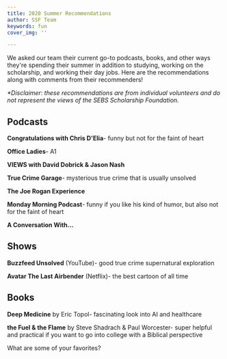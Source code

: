 ```yaml
---
title: 2020 Summer Recommendations
author: SSF Team
keywords: fun
cover_img: ''

---
```

We asked our team their current go-to podcasts, books, and other ways they're spending their summer in addition to studying, working on the scholarship, and working their day jobs. Here are the recommendations along with comments from their recommenders!

_*Disclaimer: these recommendations are from individual volunteers and do not represent the views of the SEBS Scholarship Foundation._

 

## Podcasts

**Congratulations with Chris D'Elia**- funny but not for the faint of heart

**Office Ladies**- A1

**VIEWS with David Dobrick & Jason Nash**

**True Crime Garage**- mysterious true crime that is usually unsolved

**The Joe Rogan Experience**

**Monday Morning Podcast**- funny if you like his kind of humor, but also not for the faint of heart

**A Conversation With...**

 

## Shows

**Buzzfeed Unsolved** (YouTube)- good true crime supernatural exploration

**Avatar The Last Airbender** (Netflix)- the best cartoon of all time

 

## Books

**Deep Medicine** by Eric Topol- fascinating look into AI and healthcare

**the Fuel & the Flame** by Steve Shadrach & Paul Worcester- super helpful and practical if you want to go into college with a Biblical perspective

 

What are some of your favorites?